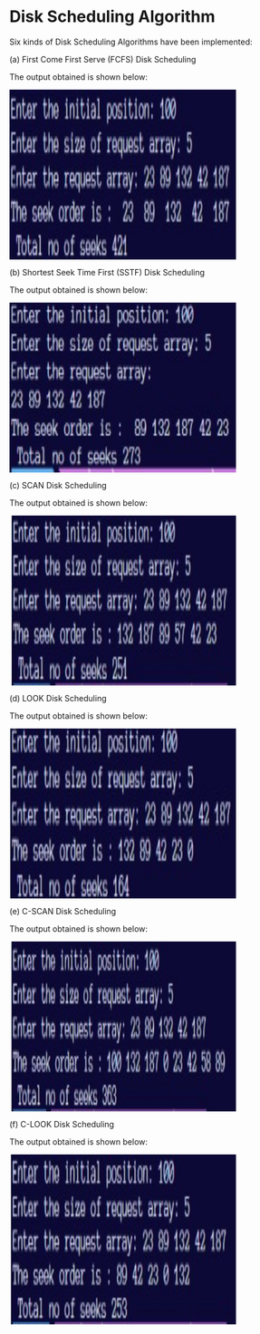 # Disk Scheduling Algorithm

Six kinds of Disk Scheduling Algorithms have been implemented:

(a) First Come First Serve (FCFS) Disk Scheduling

The output obtained is shown below:

<img align="center" alt="Coding" width="400" height="300" src="https://github.com/adi666-png/System-Software-Labs/blob/main/assets/fcfsdisk.jpg">

(b) Shortest Seek Time First (SSTF) Disk Scheduling

The output obtained is shown below:

<img align="center" alt="Coding" width="400" height="300" src="https://github.com/adi666-png/System-Software-Labs/blob/main/assets/sstf.jpg">

(c) SCAN Disk Scheduling

The output obtained is shown below:

<img align="center" alt="Coding" width="400" height="300" src="https://github.com/adi666-png/System-Software-Labs/blob/main/assets/scan.jpg">

(d) LOOK Disk Scheduling

The output obtained is shown below:

<img align="center" alt="Coding" width="400" height="300" src="https://github.com/adi666-png/System-Software-Labs/blob/main/assets/look.jpg">

(e) C-SCAN Disk Scheduling

The output obtained is shown below:

<img align="center" alt="Coding" width="400" height="300" src="https://github.com/adi666-png/System-Software-Labs/blob/main/assets/cscan.jpg">

(f) C-LOOK Disk Scheduling

The output obtained is shown below:

<img align="center" alt="Coding" width="400" height="300" src="https://github.com/adi666-png/System-Software-Labs/blob/main/assets/clook.jpg">
